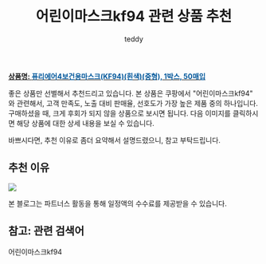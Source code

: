 ﻿---
layout: post
title:  "어린이마스크kf94 관련 상품 추천"
author: teddy
categories: [ 가구/인테리어 ]
tags: [어린이마스크kf94]
image: https://static.coupangcdn.com/image/vendor_inventory/e512/7e7cf25b791da22d990614c9493b1d3ed0c08bd1ce148a97a90060f8bc29.jpg 
description: "쿠팡에서 어린이마스크kf94 관련 상품으로 가장 고객 선호도가 높은 제품 중 하나입니다."
---

<a href="https://link.coupang.com/re/AFFSDP?lptag=AF3256674&pageKey=5895413167&itemId=10379367250&vendorItemId=77862082652&traceid=V0-153-cabcb84373b0b98e&requestid=20221226201802748325773"><b>상품명: <font color='#01579B'>퓨리에어4보건용마스크(KF94)(흰색)(중형), 1박스, 50매입</font></b></a>

좋은 상품만 선별해서 추천드리고 있습니다.
본 상품은 쿠팡에서 "어린이마스크kf94" 와 관련해서, 고객 만족도, 노출 대비 판매율, 선호도가 가장 높은 제품 중의 하나입니다.
구매하셨을 때, 크게 후회가 되지 않을 상품으로 보시면 됩니다. 
다음 이미지를 클릭하시면 해당 상품에 대한 상세 내용을 보실 수 있습니다.

바쁘시다면, 추천 이유로 좀더 요약해서 설명드렸으니, 참고 부탁드립니다.

## 추천 이유 

<a href="https://link.coupang.com/re/AFFSDP?lptag=AF3256674&pageKey=5895413167&itemId=10379367250&vendorItemId=77862082652&traceid=V0-153-cabcb84373b0b98e&requestid=20221226201802748325773"><img src="https://thumbnail9.coupangcdn.com/thumbnails/remote/q89/image/vendor_inventory/02ad/34703907fae0eed337da6d4785cb9a617592c8d27f4cdce67107c45388bc.jpg"></a> 

본 블로그는 파트너스 활동을 통해 일정액의 수수료를 제공받을 수 있습니다.

## 참고: 관련 검색어    
어린이마스크kf94